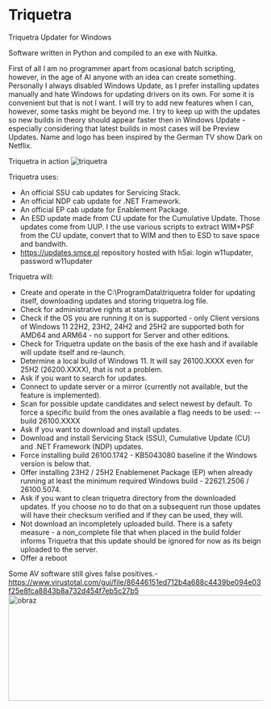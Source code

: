 # Triquetra
Triquetra Updater for Windows

Software written in Python and compiled to an exe with Nuitka.

First of all I am no programmer apart from ocasional batch scripting, however, in the age of AI anyone with an idea can create something.
Personally I always disabled Windows Update, as I prefer installing updates manually and hate Windows for updating drivers on its own. For some it is convenient but that is not I want.
I will try to add new features when I can, however, some tasks might be beyond me.
I try to keep up with the updates so new builds in theory should appear faster then in Windows Update - especially considering that latest builds in most cases will be Preview Updates.
Name and logo has been inspired by the German TV show Dark on Netflix.

Triquetra in action
![triquetra](https://github.com/user-attachments/assets/8342ee70-8709-44cd-88e1-264019b625e8)

Triquetra uses:
* An official SSU cab updates for Servicing Stack.
* An official NDP cab update for .NET Framework.
* An official EP cab update for Enablement Package.
* An ESD update made from CU update for the Cumulative Update.
Those updates come from UUP. I the use various scripts to extract WIM+PSF from the CU update, convert that to WIM and then to ESD to save space and bandwith.
* https://updates.smce.pl repository hosted with h5ai: login w11updater, password w11updater

Triquetra will:
* Create and operate in the C:\ProgramData\triquetra folder for updating itself, downloading updates and storing triquetra.log file.
* Check for administrative rights at startup.
* Check if the OS you are running it on is supported - only Client versions of Windows 11 22H2, 23H2, 24H2 and 25H2 are supported both for AMD64 and ARM64 - no support for Server and other editions.
* Check for Triquetra update on the basis of the exe hash and if available will update itself and re-launch.
* Determine a local build of Windows 11. It will say 26100.XXXX even for 25H2 (26200.XXXX), that is not a problem.
* Ask if you want to search for updates.
* Connect to update server or a mirror (currently not available, but the feature is implemented).
* Scan for possible update candidates and select newest by default. To force a specific build from the ones available a flag needs to be used: --build 26100.XXXX
* Ask if you want to download and install updates.
* Download and install Servicing Stack (SSU), Cumulative Update (CU) and .NET Framework (NDP) updates.
* Force installing build 26100.1742 - KB5043080 baseline if the Windows version is below that.
* Offer installing 23H2 / 25H2 Enablemenet Package (EP) when already running at least the minimum required Windows build - 22621.2506 / 26100.5074.
* Ask if you want to clean triquetra directory from the downloaded updates. If you choose no to do that on a subsequent run those updates will have their checksum verified and if they can be used, they will.
* Not download an incompletely uploaded build. There is a safety measure - a non_complete file that when placed in the build folder informs Triquetra that this update should be ignored for now as its beign uploaded to the server.
* Offer a reboot

Some AV software still gives false positives.- https://www.virustotal.com/gui/file/86446151ed712b4a688c4439be094e03f25e8fca8843b8a732d454f7eb5c27b5
<img width="1388" height="210" alt="obraz" src="https://github.com/user-attachments/assets/32783330-fdd6-4599-aee9-c375c5bb3c52" />



